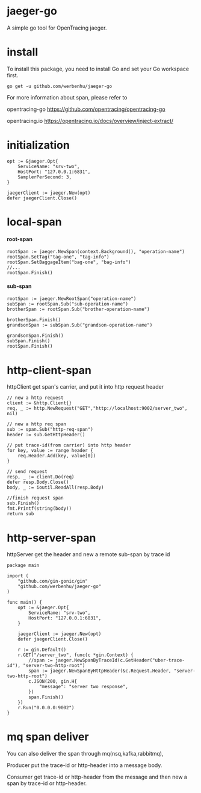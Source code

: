 # jaeger-go
A simple go tool for OpenTracing jaeger.

# install
To install this package, you need to install Go and set your Go workspace first.

```go get -u github.com/werbenhu/jaeger-go```

For more information about span, please refer to

opentracing-go https://github.com/opentracing/opentracing-go

opentracing.io https://opentracing.io/docs/overview/inject-extract/


# initialization
```
opt := &jaeger.Opt{
    ServiceName: "srv-two",
    HostPort: "127.0.0.1:6831",
    SamplerPerSecond: 3,
}
    
jaegerClient := jaeger.New(opt)
defer jaegerClient.Close()
```

# local-span

#### root-span
```
rootSpan := jaeger.NewSpan(context.Background(), "operation-name")
rootSpan.SetTag("tag-one", "tag-info")
rootSpan.SetBaggageItem("bag-one", "bag-info")
//...
rootSpan.Finish()
```

#### sub-span

```
rootSpan := jaeger.NewRootSpan("operation-name")
subSpan := rootSpan.Sub("sub-operation-name") 
brotherSpan := rootSpan.Sub("brother-operation-name")

brotherSpan.Finish()
grandsonSpan := subSpan.Sub("grandson-operation-name") 

grandsonSpan.Finish()
subSpan.Finish()
rootSpan.Finish()
```

# http-client-span
httpClient get span's carrier, and put it into http request header 
```
// new a http request
client := &http.Client{}
req, _ := http.NewRequest("GET","http://localhost:9002/server_two", nil)

// new a http req span
sub := span.Sub("http-req-span")
header := sub.GetHttpHeader()

// put trace-id(from carrier) into http header
for key, value := range header {
	req.Header.Add(key, value[0])
}

// send request
resp, _ := client.Do(req)
defer resp.Body.Close()
body, _ := ioutil.ReadAll(resp.Body)

//finish request span
sub.Finish()
fmt.Printf(string(body))
return sub
```

# http-server-span
httpServer get the header and new a remote sub-span by trace id
```
package main

import (
	"github.com/gin-gonic/gin"
	"github.com/werbenhu/jaeger-go"
)

func main() {
    opt := &jaeger.Opt{
    	ServiceName: "srv-two",
    	HostPort: "127.0.0.1:6831",
    }
    
    jaegerClient := jaeger.New(opt)
    defer jaegerClient.Close()

	r := gin.Default()
	r.GET("/server_two", func(c *gin.Context) {
		//span := jaeger.NewSpanByTraceId(c.GetHeader("uber-trace-id"), "server-two-http-root")
		span := jaeger.NewSpanByHttpHeader(&c.Request.Header, "server-two-http-root")
		c.JSON(200, gin.H{
			"message": "server two response",
		})
		span.Finish()
	})
	r.Run("0.0.0.0:9002")
}
```

# mq span deliver
You can also deliver the span through mq(nsq,kafka,rabbitmq),

Producer put the trace-id or http-header into a message body.

Consumer get trace-id or http-header from the message and then new a span by trace-id or http-header.

